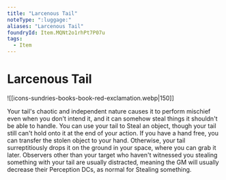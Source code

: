 ```yaml
---
title: "Larcenous Tail"
noteType: ":luggage:"
aliases: "Larcenous Tail"
foundryId: Item.MQNt2o1rhPt7P07u
tags:
  - Item
---
```


# Larcenous Tail
![[icons-sundries-books-book-red-exclamation.webp|150]]

Your tail's chaotic and independent nature causes it to perform mischief even when you don't intend it, and it can somehow steal things it shouldn't be able to handle. You can use your tail to Steal an object, though your tail still can't hold onto it at the end of your action. If you have a hand free, you can transfer the stolen object to your hand. Otherwise, your tail surreptitiously drops it on the ground in your space, where you can grab it later. Observers other than your target who haven't witnessed you stealing something with your tail are usually distracted, meaning the GM will usually decrease their Perception DCs, as normal for Stealing something.
